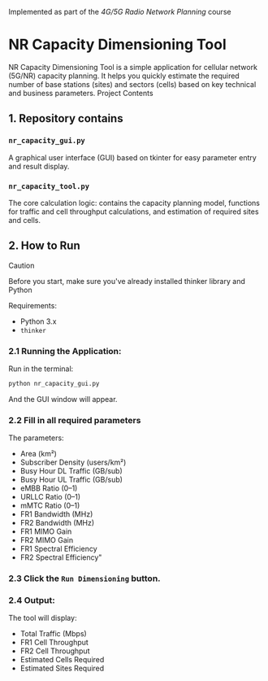 Implemented as part of the _4G/5G Radio Network Planning_ course

# NR Capacity Dimensioning Tool

NR Capacity Dimensioning Tool is a simple application for cellular network (5G/NR) capacity planning. It helps you quickly estimate the required number of base stations (sites) and sectors (cells) based on key technical and business parameters.
Project Contents

## 1. Repository contains
   ### `nr_capacity_gui.py` 
   
   A graphical user interface (GUI) based on tkinter for easy parameter entry and result display.

   ### `nr_capacity_tool.py`
   
   The core calculation logic: contains the capacity planning model, functions for traffic and cell throughput calculations, and estimation of required sites and cells.

## 2. How to Run

> [!CAUTION]
>  Before you start, make sure you've already installed thinker library and Python
>
> Requirements:
>  - Python 3.x
>  - `thinker`

### 2.1 Running the Application:

Run in the terminal:

```bash
python nr_capacity_gui.py
```

And the GUI window will appear. 

### 2.2 Fill in all required parameters

The parameters:

- Area (km²)
- Subscriber Density (users/km²)
- Busy Hour DL Traffic (GB/sub)
- Busy Hour UL Traffic (GB/sub)
- eMBB Ratio (0–1)
- URLLC Ratio (0–1)
- mMTC Ratio (0–1)
- FR1 Bandwidth (MHz)
- FR2 Bandwidth (MHz)
- FR1 MIMO Gain
- FR2 MIMO Gain
- FR1 Spectral Efficiency
- FR2 Spectral Efficiency"
  
### 2.3 Click the `Run Dimensioning` button.

### 2.4 Output:

The tool will display:

   - Total Traffic (Mbps)
   - FR1 Cell Throughput
   - FR2 Cell Throughput
   - Estimated Cells Required
   - Estimated Sites Required
